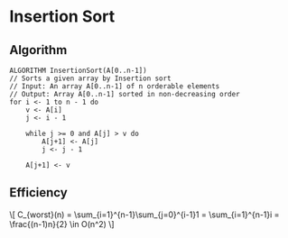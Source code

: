 # Insertion Sort

## Algorithm
```
ALGORITHM InsertionSort(A[0..n-1])
// Sorts a given array by Insertion sort
// Input: An array A[0..n-1] of n orderable elements
// Output: Array A[0..n-1] sorted in non-decreasing order
for i <- 1 to n - 1 do
    v <- A[i]
    j <- i - 1

    while j >= 0 and A[j] > v do
        A[j+1] <- A[j]
        j <- j - 1

    A[j+1] <- v
```

## Efficiency

\\[
    C_{worst}(n) = \sum_{i=1}^{n-1}\sum_{j=0}^{i-1}1 = \sum_{i=1}^{n-1}i = \frac{(n-1)n}{2} \in O(n^2)
\\]

